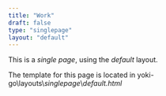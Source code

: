```yaml
---
title: "Work"
draft: false
type: "singlepage"
layout: "default"
---
```


This is a *single page*, using the *default* layout.

The template for this page is located in yoki-go\layouts\\*singlepage*\\*default.html*